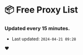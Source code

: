 # :package: Free Proxy List
### Updated every 15 minutes.

- Last updated: `2024-04-21 09:28`

:heart:
